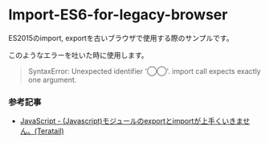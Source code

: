 # Import-ES6-for-legacy-browser
ES2015のimport, exportを古いブラウザで使用する際のサンプルです。

このようなエラーを吐いた時に使用します。
> SyntaxError: Unexpected identifier '◯◯'. import call expects exactly one argument.

### 参考記事
* [JavaScript - (Javascript)モジュールのexportとimpor​tが上手くいきません。(Teratail)](https://teratail.com/questions/124725)
